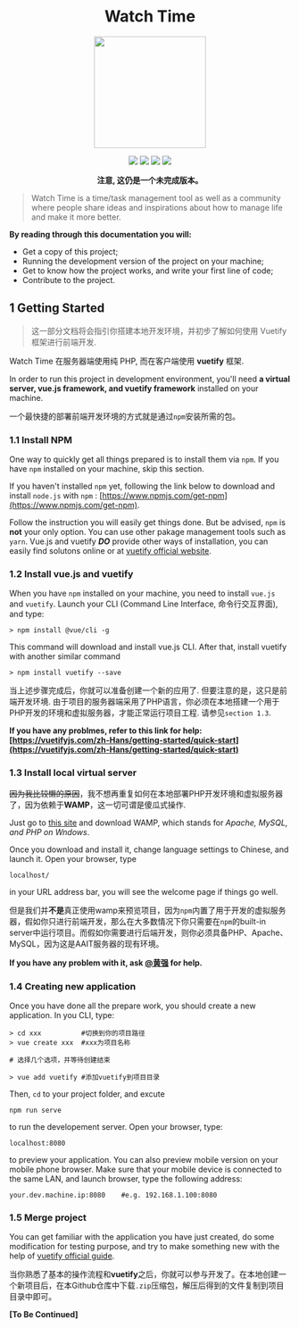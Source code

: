 <h1 align=center> Watch Time </h1>

<p align=center>
<img src="https://github.com/Owen-Tsai/watch-time/blob/master/logo/pinterest_profile_image.png?raw=true" height="200" width="200")
</p>

<p align=center>
<img src="https://img.shields.io/badge/version-0.0.1-red.svg"> <img src="https://img.shields.io/badge/founder-%E8%94%A1%E4%BB%B2%E6%99%A8-orange.svg"> <img src="https://img.shields.io/badge/%E5%9B%9B%E5%B7%9D%E8%BD%BB%E5%8C%96%E5%B7%A5-AAIT-brightgreen.svg"> <img src="https://img.shields.io/badge/status-Unfinished-lightgrey.svg">
</p>

<p align=center><strong>注意, 这仍是一个未完成版本。</strong></p>

> Watch Time is a time/task management tool as well as a community where people share ideas and inspirations about how to manage life and make it more better.

**By reading through this documentation you will:**
- Get a copy of this project;
- Running the development version of the project on your machine;
- Get to know how the project works, and write your first line of code;
- Contribute to the project.

## 1 Getting Started

> 这一部分文档将会指引你搭建本地开发环境，并初步了解如何使用 Vuetify 框架进行前端开发.

Watch Time 在服务器端使用纯 PHP, 而在客户端使用 **vuetify** 框架. 

In order to run this project in development environment, you'll need **a virtual server, vue.js framework, and vuetify framework** installed on your machine. 

一个最快捷的部署前端开发环境的方式就是通过`npm`安装所需的包。

### 1.1 Install NPM

One way to quickly get all things prepared is to install them via `npm`. If you have `npm` installed on your machine, skip this section.

If you haven't installed `npm` yet, following the link below to download and install `node.js` with `npm` : [https://www.npmjs.com/get-npm](https://www.npmjs.com/get-npm).

Follow the instruction you will easily get things done. But be advised, `npm` is **not** your only option. You can use other pakage management tools such as `yarn`. Vue.js and vuetify ***DO*** provide other ways of installation, you can easily find solutons online or at [vuetify official website](https://vuetifyjs.com/zh-Hans/getting-started/quick-start).
### 1.2 Install vue.js and vuetify

When you have `npm` installed on your machine, you need to install `vue.js` and `vuetify`. Launch your CLI (Command Line Interface, 命令行交互界面), and type:

```
> npm install @vue/cli -g
```

This command will download and install vue.js CLI. After that, install vuetify with another similar command

```
> npm install vuetify --save
```

当上述步骤完成后，你就可以准备创建一个新的应用了. 但要注意的是，这只是前端开发环境. 由于项目的服务器端采用了PHP语言，你必须在本地搭建一个用于PHP开发的环境和虚拟服务器，才能正常运行项目工程. 请参见`section 1.3`.

**If you have any problmes, refer to this link for help: [https://vuetifyjs.com/zh-Hans/getting-started/quick-start](https://vuetifyjs.com/zh-Hans/getting-started/quick-start)**

### 1.3 Install local virtual server

~~因为我比较懒的原因~~，我不想再重复如何在本地部署PHP开发环境和虚拟服务器了，因为依赖于**WAMP**，这一切可谓是傻瓜式操作. 

Just go to [this site](http://www.wampserver.com/) and download WAMP, which stands for *Apache, MySQL, and PHP on Wndows*. 

Once you download and install it, change language settings to Chinese, and launch it. Open your browser, type

```
localhost/
```

in your URL address bar, you will see the welcome page if things go well.

但是我们并**不是**真正使用wamp来预览项目，因为`npm`内置了用于开发的虚拟服务器，假如你只进行前端开发，那么在大多数情况下你只需要在`npm`的built-in server中运行项目。而假如你需要进行后端开发，则你必须具备PHP、Apache、MySQL，因为这是AAIT服务器的现有环境。

**If you have any problem with it, ask **[@黄强](#)** for help.** 

### 1.4 Creating new application

Once you have done all the prepare work, you should create a new application. In you CLI, type: 

```
> cd xxx          #切换到你的项目路径
> vue create xxx  #xxx为项目名称

# 选择几个选项，并等待创建结束

> vue add vuetify #添加vuetify到项目目录
```

Then, `cd` to your project folder, and excute

```
npm run serve
```

to run the developement server. Open your browser, type:

```
localhost:8080
```

to preview your application. You can also preview mobile version on your mobile phone browser. Make sure that your mobile device is connected to the same LAN, and launch browser, type the following address:

```
your.dev.machine.ip:8080    #e.g. 192.168.1.100:8080
```

### 1.5 Merge project

You can get familiar with the application you have just created, do some modification for testing purpose, and try to make something new with the help of [vuetify official guide](https://vuetifyjs.com/zh-Hans/getting-started/quick-start).

当你熟悉了基本的操作流程和**vuetify**之后，你就可以参与开发了。在本地创建一个新项目后，在本Github仓库中下载`.zip`压缩包，解压后得到的文件复制到项目目录中即可。

**[To Be Continued]**

